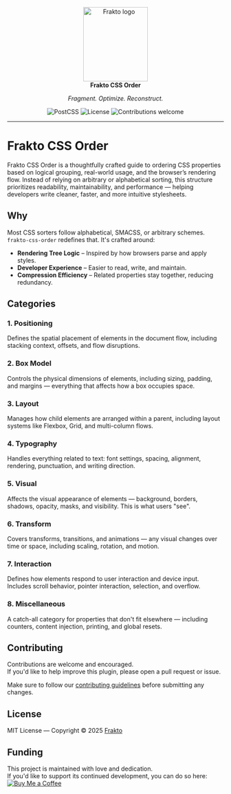 <div align="center">
  <a href="https://frakto.dev/">
    <img src="https://frakto.dev/dist/img/logos/frakto-iso.png" alt="Frakto logo" width="150" height="173">
  </a>
  <br>
	<strong>Frakto CSS Order</strong>
  <p><em>Fragment. Optimize. Reconstruct.</em></p>
  <img src="https://img.shields.io/badge/CSS-3-blue.svg?logo=css&logoColor=white" alt="PostCSS">
  <img src="https://img.shields.io/badge/License-MIT-brightgreen.svg" alt="License">
  <img src="https://img.shields.io/badge/Prs-welcome-brightgreen.svg" alt="Contributions welcome">
</div>

---

# Frakto CSS Order

Frakto CSS Order is a thoughtfully crafted guide to ordering CSS properties based on logical grouping, real-world usage, and the browser’s rendering flow. Instead of relying on arbitrary or alphabetical sorting, this structure prioritizes readability, maintainability, and performance — helping developers write cleaner, faster, and more intuitive stylesheets.

## Why

Most CSS sorters follow alphabetical, SMACSS, or arbitrary schemes. `frakto-css-order` redefines that. It's crafted around:

- **Rendering Tree Logic** – Inspired by how browsers parse and apply styles.
- **Developer Experience** – Easier to read, write, and maintain.
- **Compression Efficiency** – Related properties stay together, reducing redundancy.

## Categories

### 1. Positioning

Defines the spatial placement of elements in the document flow, including stacking context, offsets, and flow disruptions.

### 2. Box Model

Controls the physical dimensions of elements, including sizing, padding, and margins — everything that affects how a box occupies space.

### 3. Layout

Manages how child elements are arranged within a parent, including layout systems like Flexbox, Grid, and multi-column flows.

### 4. Typography

Handles everything related to text: font settings, spacing, alignment, rendering, punctuation, and writing direction.

### 5. Visual

Affects the visual appearance of elements — background, borders, shadows, opacity, masks, and visibility. This is what users "see".

### 6. Transform

Covers transforms, transitions, and animations — any visual changes over time or space, including scaling, rotation, and motion.

### 7. Interaction

Defines how elements respond to user interaction and device input. Includes scroll behavior, pointer interaction, selection, and overflow.

### 8. Miscellaneous

A catch-all category for properties that don't fit elsewhere — including counters, content injection, printing, and global resets.

## Contributing

Contributions are welcome and encouraged.  
If you'd like to help improve this plugin, please open a pull request or issue.

Make sure to follow our [contributing guidelines](https://github.com/fraktodev/frakto-css-order/blob/main/.github/CONTRIBUTING.md) before submitting any changes.

## License

MIT License — Copyright © 2025 [Frakto](https://github.com/fraktodev/)

## Funding

This project is maintained with love and dedication.  
If you'd like to support its continued development, you can do so here:  
[![Buy Me a Coffee](https://img.shields.io/badge/Buy%20Me%20a%20Coffee-%E2%98%95-yellow.svg?style=flat)](https://coff.ee/danybranding)
